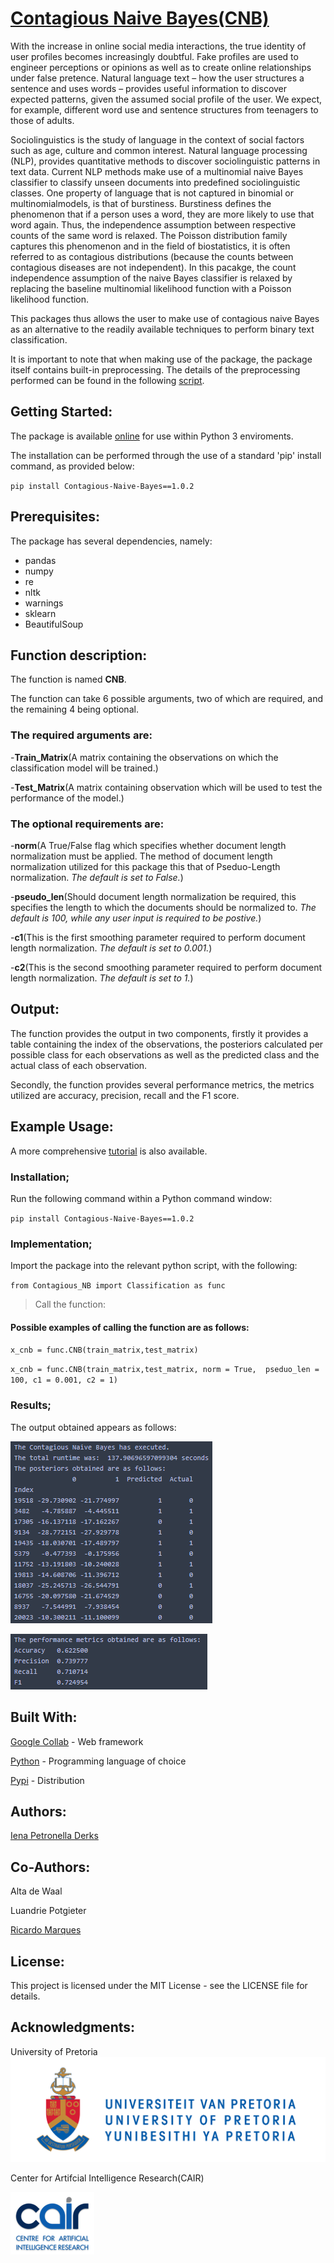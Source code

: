 # [Contagious Naive Bayes(CNB)](https://github.com/iEna101/Contagious-Naive-Bayes)

With the increase in online social media interactions, the true identity of user profiles becomes increasingly doubtful. 
Fake profiles are used to engineer perceptions or opinions as well as to create online relationships under false pretence. 
Natural language text – how the user structures a sentence and uses words – provides useful information to discover expected patterns, 
given the assumed social profile of the user. We expect, for example, different word use and sentence structures from teenagers to those of adults. 

Sociolinguistics is the study of language in the context of social factors such as age, culture and common interest. Natural language processing (NLP),
provides quantitative methods to discover sociolinguistic patterns in text data. Current NLP methods make use of a multinomial naive Bayes classifier to 
classify unseen documents into predefined sociolinguistic classes. One property of language that is not captured in binomial or multinomialmodels, 
is that of burstiness. Burstiness defines the phenomenon that if a person uses a word, they are more likely to use that word again. 
Thus, the independence assumption between respective counts of the same word is relaxed. The Poisson distribution family captures this phenomenon and 
in the field of biostatistics, it is often referred to as contagious distributions (because the counts between contagious diseases are not independent). 
In this pacakge, the count independence assumption of the naive Bayes classifier is relaxed by replacing the baseline multinomial likelihood function with 
a Poisson likelihood function. 

This packages thus allows the user to make use of contagious naive Bayes as an alternative to the readily available techniques to perform binary text classification.  

It is important to note that when making use of the package, the package itself contains built-in preprocessing. The details of the preprocessing performed can be found in the following [script](https://github.com/iEna101/Contagious-Naive-Bayes/blob/master/Preprocessing.ipynb).

## Getting Started:

The package is available [online](https://pypi.org/project/Contagious-Naive-Bayes/1.0.2/) for use within Python 3 enviroments.

The installation can be performed through the use of a standard 'pip' install command, as provided below: 

`pip install Contagious-Naive-Bayes==1.0.2`

## Prerequisites:

The package has several dependencies, namely: 

* pandas
* numpy
* re
* nltk
* warnings
* sklearn
* BeautifulSoup

## Function description:

The function is named **CNB**.

The function can take 6 possible arguments, two of which are required, and the remaining 4 being optional. 

### The required arguments are: 

-**Train_Matrix**(A matrix containing the observations on which the classification model will be trained.)

-**Test_Matrix**(A matrix containing observation which will be used to test the performance of the model.)

### The optional requirements are: 

-**norm**(A True/False flag which specifies whether document length normalization must be applied. The method of document length normalization utilized for this package this that of Pseduo-Length normalization. *The default is set to False.*)

-**pseudo_len**(Should document length normalization be required, this specifies the length to which the documents should be normalized to. *The default is 100, while any user input is 
required to be postive.*)

-**c1**(This is the first smoothing parameter required to perform document length normalization. *The default is set to 0.001.*)

-**c2**(This is the second smoothing parameter required to perform document length normalization. *The default is set to 1.*)

## Output:

The function provides the output in two components, firstly it provides a table containing the index of the observations, the posteriors calculated per possible class for each observations as well as the predicted class and the actual class of each observation. 

Secondly, the function provides several performance metrics, the metrics utilized are accuracy, precision, recall and the F1 score. 

## Example Usage:

A more comprehensive [tutorial](https://github.com/iEna101/Contagious-Naive-Bayes/blob/master/Tutorial.ipynb) is also available.  

### Installation;

Run the following command within a Python command window:

`pip install Contagious-Naive-Bayes==1.0.2`


### Implementation;

Import the package into the relevant python script, with the following: 

`from Contagious_NB import Classification as func`

> Call the function:

#### Possible examples of calling the function are as follows:

`x_cnb = func.CNB(train_matrix,test_matrix)`

`x_cnb = func.CNB(train_matrix,test_matrix, norm = True,  pseduo_len = 100, c1 = 0.001, c2 = 1)`


### Results;

The output obtained appears as follows: 

![Post](/Images/Post.png)


![Metrics](/Images/Metrics.png)

## Built With:

[Google Collab](https://colab.research.google.com/notebooks/intro.ipynb) - Web framework

[Python](https://www.python.org/) - Programming language of choice

[Pypi](https://pypi.org/) - Distribution

## Authors:

[Iena Petronella Derks](https://github.com/iEna101/Contagious-Naive-Bayes)


## Co-Authors:

Alta de Waal

Luandrie Potgieter

[Ricardo Marques](https://github.com/RicSalgado)


## License:

This project is licensed under the MIT License - see the LICENSE file for details.


## Acknowledgments:

University of Pretoria 
![Tuks Logo](/Images/UPlogohighres.jpg)

Center for Artifcial Intelligence Research(CAIR)

![CAIR Logo](/Images/cair_logo.png)
